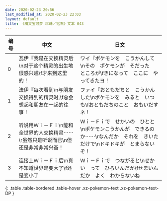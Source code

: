```yaml
---
date: 2020-02-23 20:56
last_modified_at: 2020-02-23 22:03
layout: default
title: 《精灵宝可梦 珍珠／钻石》文本 043
---
```

| 编号 | 中文 | 日文 |
| ---- | ---- | ---- |
| 0 | 瓦伊『我是在交换精灵后\n对于这个精灵的出生地很感兴趣\f才来到这里的！ | ワイ『ポケモンを　こうかんして\nその　ポケモンが　そだった　ところが\fきになって　ここに　やってきたヨ！ |
| 1 | 法伊『每次看到\n与朋友交换得到的精灵时,\f总会想起和朋友在一起的往事！ | ファイ『おともだちと　こうかんした\nポケモンを　みると　いつも\fおともだちのこと　おもいだすネ！ |
| 2 | 听说用Ｗｉ－Ｆｉ\n能和全世界的人交换精灵⋯⋯\r虽然只是听说而已\n但还是非常非常兴奋！ | Ｗｉ－Ｆｉで　せかいの　ひとと\nポケモンこうかんが　できるのか⋯⋯\rなんだか　それを　きいただけで\nドキドキが　とまらないぞ！ |
| 3 | 连接上Ｗｉ－Ｆｉ后\n真不知道世界是变大了\f还是变小了 | Ｗｉ－Ｆｉで　つながると\nせかい　って　ひろいんだか\fせまいんだか　よく　わからないね |
{: .table .table-bordered .table-hover .xz-pokemon-text .xz-pokemon-text-DP }